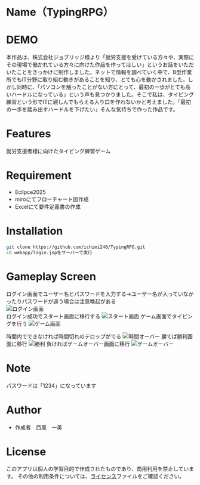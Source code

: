 # Name（TypingRPG）

# DEMO
本作品は、株式会社ジョブリッジ様より「就労支援を受けている方々や、実際にその現場で働かれている方々に向けた作品を作ってほしい」というお話をいただいたことをきっかけに制作しました。ネットで情報を調べていく中で、B型作業所でもIT分野に取り組む動きがあることを知り、とても心を動かされました。しかし同時に、「パソコンを触ったことがない方にとって、最初の一歩がとても高いハードルになっている」という声も見つかりました。そこで私は、タイピング練習という形でITに親しんでもらえる入り口を作れないかと考えました。「最初の一歩を踏み出すハードルを下げたい」そんな気持ちで作った作品です。

# Features
就労支援者様に向けたタイピング練習ゲーム

# Requirement
* Eclipce2025
* miroにてフローチャート図作成
* Excelにて要件定義書の作成

# Installation
```bash
git clone https://github.com/ichimi240/TypingRPG.git
cd webapp/login.jspをサーバーで実行
```
# Gameplay Screen
ログイン画面でユーザー名とパスワードを入力する→ユーザー名が入っていなかったりパスワードが違う場合は注意喚起がある  
![ログイン画面](https://github.com/user-attachments/assets/0d10c925-1f3b-42ab-a4dd-5924c1c4590f)  
ログイン成功でスタート画面に移行する
![スタート画面](https://github.com/user-attachments/assets/c520779a-a304-4432-8b03-9e455d0c7199)
ゲーム画面でタイピングを行う
![ゲーム画面](https://github.com/user-attachments/assets/e36c38fd-ee1c-4929-984a-787754d78bd3)  

時間内でできなければ時間切れのテロップがでる
![時間オーバー](https://github.com/user-attachments/assets/dad43ba8-72b9-4ed4-9586-8c120e4c536e)
勝てば勝利画面に移行
![勝利](https://github.com/user-attachments/assets/8f4aed52-dcf3-423f-ae1b-57edaa2327fa)
負ければゲームオーバー画面に移行
![ゲームオーバー](https://github.com/user-attachments/assets/1cfd6248-1e0c-4d13-a056-12eb2d455752)

# Note
パスワードは「1234」になっています

# Author
* 作成者　西尾　一美
  
# License
このアプリは個人の学習目的で作成されたものであり、商用利用を禁止しています。
その他の利用条件については、[ライセンス](https://quux/◆◆◆◆◆◆◆/MIT_License)ファイルをご確認ください。
